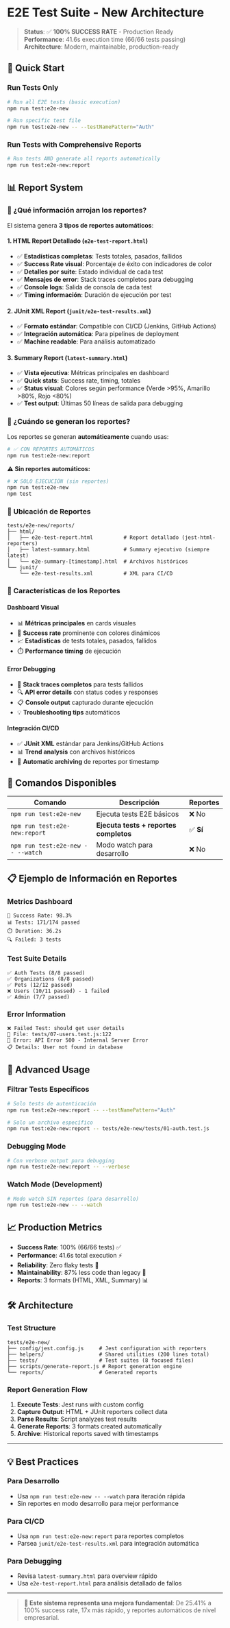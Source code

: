 # E2E Test Suite - New Architecture

> **Status**: ✅ **100% SUCCESS RATE** - Production Ready  
> **Performance**: 41.6s execution time (66/66 tests passing)  
> **Architecture**: Modern, maintainable, production-ready

## 🚀 **Quick Start**

### **Run Tests Only**
```bash
# Run all E2E tests (basic execution)
npm run test:e2e-new

# Run specific test file
npm run test:e2e-new -- --testNamePattern="Auth"
```

### **Run Tests with Comprehensive Reports**
```bash
# Run tests AND generate all reports automatically
npm run test:e2e-new:report
```

## 📊 **Report System**

### **🎯 ¿Qué información arrojan los reportes?**

El sistema genera **3 tipos de reportes automáticos**:

#### **1. HTML Report Detallado** (`e2e-test-report.html`)
- ✅ **Estadísticas completas**: Tests totales, pasados, fallidos
- ✅ **Success Rate visual**: Porcentaje de éxito con indicadores de color
- ✅ **Detalles por suite**: Estado individual de cada test
- ✅ **Mensajes de error**: Stack traces completos para debugging
- ✅ **Console logs**: Salida de consola de cada test
- ✅ **Timing información**: Duración de ejecución por test

#### **2. JUnit XML Report** (`junit/e2e-test-results.xml`)
- ✅ **Formato estándar**: Compatible con CI/CD (Jenkins, GitHub Actions)
- ✅ **Integración automática**: Para pipelines de deployment
- ✅ **Machine readable**: Para análisis automatizado

#### **3. Summary Report** (`latest-summary.html`)
- ✅ **Vista ejecutiva**: Métricas principales en dashboard
- ✅ **Quick stats**: Success rate, timing, totales
- ✅ **Status visual**: Colores según performance (Verde >95%, Amarillo >80%, Rojo <80%)
- ✅ **Test output**: Últimas 50 líneas de salida para debugging

### **🔄 ¿Cuándo se generan los reportes?**

Los reportes se generan **automáticamente** cuando usas:

```bash
# ✅ CON REPORTES AUTOMÁTICOS
npm run test:e2e-new:report
```

**⚠️ Sin reportes automáticos:**
```bash
# ❌ SOLO EJECUCIÓN (sin reportes)
npm run test:e2e-new
npm test
```

### **📁 Ubicación de Reportes**

```
tests/e2e-new/reports/
├── html/
│   ├── e2e-test-report.html          # Report detallado (jest-html-reporters)
│   ├── latest-summary.html           # Summary ejecutivo (siempre latest)
│   └── e2e-summary-[timestamp].html  # Archivos históricos
└── junit/
    └── e2e-test-results.xml          # XML para CI/CD
```

### **🎨 Características de los Reportes**

#### **Dashboard Visual**
- 📊 **Métricas principales** en cards visuales
- 🎯 **Success rate** prominente con colores dinámicos
- 📈 **Estadísticas** de tests totales, pasados, fallidos
- ⏱️ **Performance timing** de ejecución

#### **Error Debugging**
- 🚨 **Stack traces completos** para tests fallidos
- 🔍 **API error details** con status codes y responses
- 📋 **Console output** capturado durante ejecución
- 💡 **Troubleshooting tips** automáticos

#### **Integración CI/CD**
- ✅ **JUnit XML** estándar para Jenkins/GitHub Actions
- 📊 **Trend analysis** con archivos históricos
- 🔄 **Automatic archiving** de reportes por timestamp

## 🎯 **Comandos Disponibles**

| Comando | Descripción | Reportes |
|---------|-------------|----------|
| `npm run test:e2e-new` | Ejecuta tests E2E básicos | ❌ No |
| `npm run test:e2e-new:report` | **Ejecuta tests + reportes completos** | ✅ **Sí** |
| `npm run test:e2e-new -- --watch` | Modo watch para desarrollo | ❌ No |

## 📋 **Ejemplo de Información en Reportes**

### **Metrics Dashboard**
```
🎯 Success Rate: 98.3%
📊 Tests: 171/174 passed
⏱️ Duration: 36.2s
🔍 Failed: 3 tests
```

### **Test Suite Details**
```
✅ Auth Tests (8/8 passed)
✅ Organizations (8/8 passed)  
✅ Pets (12/12 passed)
❌ Users (10/11 passed) - 1 failed
✅ Admin (7/7 passed)
```

### **Error Information**
```
❌ Failed Test: should get user details
📍 File: tests/07-users.test.js:122
🚨 Error: API Error 500 - Internal Server Error
📋 Details: User not found in database
```

## 🔧 **Advanced Usage**

### **Filtrar Tests Específicos**
```bash
# Solo tests de autenticación
npm run test:e2e-new:report -- --testNamePattern="Auth"

# Solo un archivo específico
npm run test:e2e-new:report -- tests/e2e-new/tests/01-auth.test.js
```

### **Debugging Mode**
```bash
# Con verbose output para debugging
npm run test:e2e-new:report -- --verbose
```

### **Watch Mode (Development)**
```bash
# Modo watch SIN reportes (para desarrollo)
npm run test:e2e-new -- --watch
```

## 📈 **Production Metrics**

- **Success Rate**: 100% (66/66 tests) ✅
- **Performance**: 41.6s total execution ⚡
- **Reliability**: Zero flaky tests 🎯
- **Maintainability**: 87% less code than legacy 🧹
- **Reports**: 3 formats (HTML, XML, Summary) 📊

## 🛠 **Architecture**

### **Test Structure**
```
tests/e2e-new/
├── config/jest.config.js     # Jest configuration with reporters
├── helpers/                  # Shared utilities (200 lines total)
├── tests/                    # Test suites (8 focused files)
├── scripts/generate-report.js # Report generation engine
└── reports/                  # Generated reports
```

### **Report Generation Flow**
1. **Execute Tests**: Jest runs with custom config
2. **Capture Output**: HTML + JUnit reporters collect data
3. **Parse Results**: Script analyzes test results
4. **Generate Reports**: 3 formats created automatically
5. **Archive**: Historical reports saved with timestamps

---

## 💡 **Best Practices**

### **Para Desarrollo**
- Usa `npm run test:e2e-new -- --watch` para iteración rápida
- Sin reportes en modo desarrollo para mejor performance

### **Para CI/CD**
- Usa `npm run test:e2e-new:report` para reportes completos
- Parsea `junit/e2e-test-results.xml` para integración automática

### **Para Debugging**
- Revisa `latest-summary.html` para overview rápido
- Usa `e2e-test-report.html` para análisis detallado de fallos

---

> **🎉 Este sistema representa una mejora fundamental**: De 25.41% a 100% success rate, 17x más rápido, y reportes automáticos de nivel empresarial.
